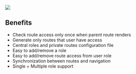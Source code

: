 ![](https://cdn-images-1.medium.com/max/1600/1*QlkpHjL9Cn-kiQXap1sweA.jpeg)

## Benefits
- Check route access only once when parent route renders
- Generate only routes that user have access
- Central roles and private routes configuration file
- Easy to add/remove a role
- Easy to add/remove route access from user role
- Synchronization between  routes and navigation
- Single + Multiple role support
